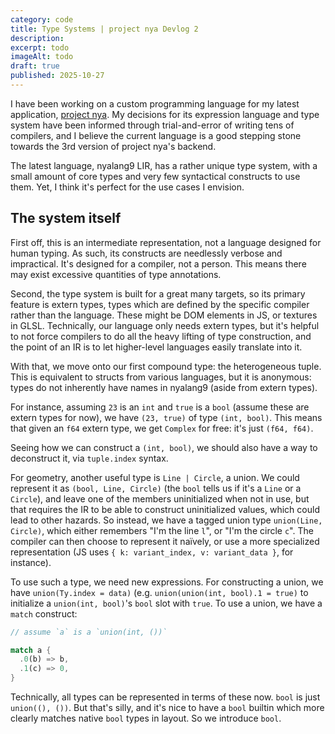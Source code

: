 ```yaml
---
category: code
title: Type Systems | project nya Devlog 2
description:
excerpt: todo
imageAlt: todo
draft: true
published: 2025-10-27
---
```


I have been working on a custom programming language for my latest application,
[project nya](https://nya.zsnout.com). My decisions for its expression language
and type system have been informed through trial-and-error of writing tens of
compilers, and I believe the current language is a good stepping stone towards
the 3rd version of project nya's backend.

The latest language, nyalang9 LIR, has a rather unique type system, with a small
amount of core types and very few syntactical constructs to use them. Yet, I
think it's perfect for the use cases I envision.

## The system itself

First off, this is an intermediate representation, not a language designed for
human typing. As such, its constructs are needlessly verbose and impractical.
It's designed for a compiler, not a person. This means there may exist excessive
quantities of type annotations.

Second, the type system is built for a great many targets, so its primary
feature is extern types, types which are defined by the specific compiler rather
than the language. These might be DOM elements in JS, or textures in GLSL.
Technically, our language only needs extern types, but it's helpful to not force
compilers to do all the heavy lifting of type construction, and the point of an
IR is to let higher-level languages easily translate into it.

With that, we move onto our first compound type: the heterogeneous tuple. This
is equivalent to structs from various languages, but it is anonymous: types do
not inherently have names in nyalang9 (aside from extern types).

For instance, assuming `23` is an `int` and `true` is a `bool` (assume these are
extern types for now), we have `(23, true)` of type `(int, bool)`. This means
that given an `f64` extern type, we get `Complex` for free: it's just
`(f64, f64)`.

Seeing how we can construct a `(int, bool)`, we should also have a way to
deconstruct it, via `tuple.index` syntax.

For geometry, another useful type is `Line | Circle`, a union. We could
represent it as `(bool, Line, Circle)` (the `bool` tells us if it's a `Line` or
a `Circle`), and leave one of the members uninitialized when not in use, but
that requires the IR to be able to construct uninitialized values, which could
lead to other hazards. So instead, we have a tagged union type
`union(Line, Circle)`, which either remembers "I'm the line `l`", or "I'm the
circle `c`". The compiler can then choose to represent it naïvely, or use a more
specialized representation (JS uses `{ k: variant_index, v: variant_data }`, for
instance).

To use such a type, we need new expressions. For constructing a union, we have
`union(Ty.index = data)` (e.g. `union(union(int, bool).1 = true)` to initialize
a `union(int, bool)`'s `bool` slot with `true`. To use a union, we have a
`match` construct:

```rs
// assume `a` is a `union(int, ())`

match a {
  .0(b) => b,
  .1(c) => 0,
}
```

Technically, all types can be represented in terms of these now. `bool` is just
`union((), ())`. But that's silly, and it's nice to have a `bool` builtin which
more clearly matches native `bool` types in layout. So we introduce `bool`.
